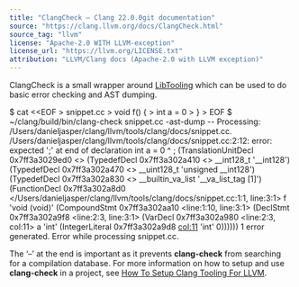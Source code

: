 ```yaml
---
title: "ClangCheck — Clang 22.0.0git documentation"
source: "https://clang.llvm.org/docs/ClangCheck.html"
source_tag: "llvm"
license: "Apache-2.0 WITH LLVM-exception"
license_url: "https://llvm.org/LICENSE.txt"
attribution: "LLVM/Clang docs (Apache-2.0 with LLVM exception)"
---
```

ClangCheck is a small wrapper around [LibTooling](https://clang.llvm.org/docs/LibTooling.html) which can be used to do basic error checking and AST dumping.

$ cat <<EOF \> snippet.cc
\> void f() {
\>   int a = 0
\> }
\> EOF
$ ~/clang/build/bin/clang-check snippet.cc \-ast-dump \--
Processing: /Users/danieljasper/clang/llvm/tools/clang/docs/snippet.cc.
/Users/danieljasper/clang/llvm/tools/clang/docs/snippet.cc:2:12: error: expected ';' at end of
      declaration
  int a = 0
           ^
           ;
(TranslationUnitDecl 0x7ff3a3029ed0 <<invalid sloc>>
  (TypedefDecl 0x7ff3a302a410 <<invalid sloc>> \_\_int128\_t '\_\_int128')
  (TypedefDecl 0x7ff3a302a470 <<invalid sloc>> \_\_uint128\_t 'unsigned \_\_int128')
  (TypedefDecl 0x7ff3a302a830 <<invalid sloc>> \_\_builtin\_va\_list '\_\_va\_list\_tag \[1\]')
  (FunctionDecl 0x7ff3a302a8d0 </Users/danieljasper/clang/llvm/tools/clang/docs/snippet.cc:1:1, line:3:1> f 'void (void)'
    (CompoundStmt 0x7ff3a302aa10 <line:1:10, line:3:1>
      (DeclStmt 0x7ff3a302a9f8 <line:2:3, line:3:1>
        (VarDecl 0x7ff3a302a980 <line:2:3, col:11> a 'int'
          (IntegerLiteral 0x7ff3a302a9d8 <col:11> 'int' 0))))))
1 error generated.
Error while processing snippet.cc.

The ‘–’ at the end is important as it prevents **clang-check** from searching for a compilation database. For more information on how to setup and use **clang-check** in a project, see [How To Setup Clang Tooling For LLVM](https://clang.llvm.org/docs/HowToSetupToolingForLLVM.html).